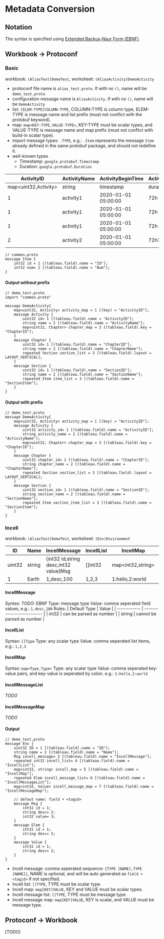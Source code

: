 # Metadata Conversion

## Notation
The syntax is specified using [Extended Backus-Naur Form (EBNF)](https://en.wikipedia.org/wiki/Extended_Backus%E2%80%93Naur_form).

## Workbook -> Protoconf

### Basic

workbook: `(AliasTest)DemoTest`, worksheet: `(AliasActivity)DemoActivity`

- protoconf file name is `alias_test.proto`. If with no `()`, name will be `demo_test.proto`
- configuration message name is `AliasActivity`. If with no `()`, name will be `DemoActivity`
- list: `[ELEM-TYPE]COLUMN-TYPE`,  COLUMN-TYPE is column type, ELEM-TYPE is message name and list prefix (must not conflict with the protobuf keyword).
- map: `map<KEY-TYPE,VALUE-TYPE>`, KEY-TYPE must be scalar types, and VALUE-TYPE is message name and map prefix (must not conflict with build-in scalar type).
- import message types: `.TYPE`, e.g.: `.Item` represents the message `Item` already defined in the same protobuf package, and should not redefine it.
- well-known types
  - Timestamp: `google.protobuf.Timestamp`
  - Duration: `google.protobuf.Duration`

| ActivityID           | ActivityName | ActivityBeginTime   | ActivityDuration | ChapterID           | ChapterName | SectionID       | SectionName | SectionItem1Id | SectionItem1Num | SectionItem2Id | SectionItem2Num |
| -------------------- | ------------ | ------------------- | ---------------- | ------------------- | ----------- | --------------- | ----------- | -------------- | --------------- | -------------- | --------------- |
| map<uint32,Activity> | string       | timestamp           | duration         | map<uint32,Chapter> | string      | [Section]uint32 | int32       | [.Item]int32   | int32           | int32          | int32           |
| 1                    | activity1    | 2020-01-01 05:00:00 | 72h              | 1                   | chapter1    | 1               | section1    | 1001           | 1               | 1002           | 2               |
| 1                    | activity1    | 2020-01-01 05:00:00 | 72h              | 1                   | chapter1    | 2               | section2    | 1001           | 1               | 1002           | 2               |
| 1                    | activity1    | 2020-01-01 05:00:00 | 72h              | 2                   | chapter2    | 1               | section1    | 1001           | 1               | 1002           | 2               |
| 2                    | activity2    | 2020-01-01 05:00:00 | 72h3m0.5s        | 1                   | chapter1    | 1               | section1    | 1001           | 1               | 1002           | 2               |

```
// common.proto
message Item {
	int32 id = 1 [(tableau.field).name = "Id"];
	int32 num= 2 [(tableau.field).name = "Num"];
}
```

#### Output without prefix
```
// demo_test.proto
import "common.proto"

message DemoActivity{
	map<uint32, Activity> activity_map = 1 [(key) = "ActivityID"];
	message Activity {
		uint32 id= 1 [(tableau.field).name = "ActivityID"];
		string name = 2 [(tableau.field).name = "ActivityName"];
		map<uint32, Chapter> chapter_map = 3 [(tableau.field).key = "ChapterID"];
	}
	message Chapter {
		uint32 id= 1 [(tableau.field).name = "ChapterID"];
		string name = 2 [(tableau.field).name = "ChapterName"];
		repeated Section section_list = 3 [(tableau.field).layout = LAYOUT_VERTICAL];
	}
	message Section {
		uint32 id= 1 [(tableau.field).name = "SectionID"];
		string name = 2 [(tableau.field).name = "SectionName"];
		repeated Item item_list = 3 [(tableau.field).name = "SectionItem"];
	}
}
```

#### Output with prefix
```
// demo_test.proto
message DemoActivity{
	map<uint32, Activity> activity_map = 1 [(key) = "ActivityID"];
	message Activity {
		uint32 activity_id= 1 [(tableau.field).name = "ActivityID"];
		string activity_name = 2 [(tableau.field).name = "ActivityName"];
		map<uint32, Chapter> chapter_map = 3 [(tableau.field).key = "ChapterID"];
	}
	message Chapter {
		uint32 chapter_id= 1 [(tableau.field).name = "ChapterID"];
		string chapter_name = 2 [(tableau.field).name = "ChapterName"];
		repeated Section section_list = 3 [(tableau.field).layout = LAYOUT_VERTICAL];
	}
	message Section {
		uint32 section_id= 1 [(tableau.field).name = "SectionID"];
		string section_name = 2 [(tableau.field).name = "SectionName"];
		repeated Item section_item_list = 3 [(tableau.field).name = "SectionItem"];
	}
}
```

### Incell

workbook: `(AliasTest)DemoTest`, worksheet: `(Env)Environment`

| ID     | Name   | IncellMessage                         | IncellList | IncellMap         | IncellMessageList            | IncellMessageMap                       |
| ------ | ------ | ------------------------------------- | ---------- | ----------------- | ---------------------------- | -------------------------------------- |
| uint32 | string | {int32 id,string desc,int32 value}Msg | []int32    | map<int32,string> | []{int32 id,string desc}Elem | map<int32,Value{int32 id,string desc}> |
| 1      | Earth  | 1,desc,100                            | 1,2,3      | 1:hello,2:world   | {1,hello},{2,world}          | 1:{1,hello},2:{2,world}                |

#### IncellMessage
Syntax: *TODO: EBNF*
Type: message type
Value: comma seperated field values, e.g.: `1,desc,100`
Rules:
| Default Type | Value                      |
| ------------ | -------------------------- |
| int32        | can be parsed as number    |
| string       | cannot be parsed as number |

#### IncellList
Syntax: `[]Type`
Type: any scalar type
Value: comma seperated list items, e.g.: `1,2,3`

#### IncellMap
Syntax: `map<Type,Type>`
Type: any scalar type
Value: comma seperated key-value pairs, and key-value is seperated by colon. e.g.: `1:hello,2:world`

#### IncellMessageList
*TODO*

#### IncellMessageMap
*TODO*

#### Output
```
// demo_test.proto
message Env {
	uint32 ID = 1 [(tableau.field).name = "ID"];
	string name = 2 [(tableau.field).name = "Name"];
	Msg incell_message= 3 [(tableau.field).name = "IncellMessage"];
	repeated int32 incell_list= 4 [(tableau.field).name = "IncellList"];
	map<int32, string> incell_map = 5 [(tableau.field).name = "IncellMap"];
	repeated Elem incell_message_list= 6 [(tableau.field).name = "IncellMessageList"];
    map<int32, Value> incell_message_map = 7 [(tableau.field).name = "IncellMessageMap"];

    // defaut name: field + <tagid>
	message Msg {
		int32 id = 1;
		string desc= 2; 
		int32 value= 3;
	}
    message Elem {
		int32 id = 1;
		string desc= 2;
	}
    message Value {
		int32 id = 1;
		string desc= 2;
	}
}
```

- Incell message: comma seperated sequence: `{TYPE [NAME],TYPE [NAME]}`, NAME is optional, and will be auto generated as `field + <tagid>` if not specified.
- Incell list: `[]TYPE`, TYPE must be scalar type.
- Incell map: `map[KEY]VALUE`, KEY and VALUE must be scalar types.
- Incell message list: `[]TYPE`, TYPE must be message type.
- Incell message map: `map[KEY]VALUE`, KEY is scalar, and VALUE must be message type.

## Protoconf -> Workbook
[TODO]